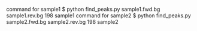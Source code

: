 command for sample1
	$ python find_peaks.py sample1.fwd.bg sample1.rev.bg 198 sample1
command for sample2
	$ python find_peaks.py sample2.fwd.bg sample2.rev.bg 198 sample2